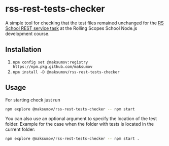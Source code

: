 # rss-rest-tests-checker

A simple tool for checking that the test files remained unchanged for the [RS School REST service task](https://github.com/rolling-scopes-school/nodejs-course-template) at the Rolling Scopes School Node.js development course.

## Installation

1. `npm config set @maksumov:registry https://npm.pkg.github.com/maksumov`
2. `npm install -D @maksumov/rss-rest-tests-checker`

## Usage

For starting check just run

```bash
npm explore @maksumov/rss-rest-tests-checker -- npm start
```

You can also use an optional argument to specify the location of the test folder. Example for the case when the folder with tests is located in the current folder:

```bash
npm explore @maksumov/rss-rest-tests-checker -- npm start .
```
